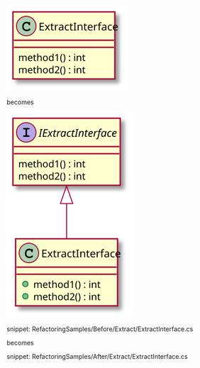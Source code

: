 
![ExtractInterface - Before](uml/Before/Extract/ExtractInterface.svg?raw=true)

becomes

![ExtractInterface - After](uml/After/Extract/ExtractInterface.svg?raw=true)

snippet: RefactoringSamples/Before/Extract/ExtractInterface.cs

becomes

snippet: RefactoringSamples/After/Extract/ExtractInterface.cs

